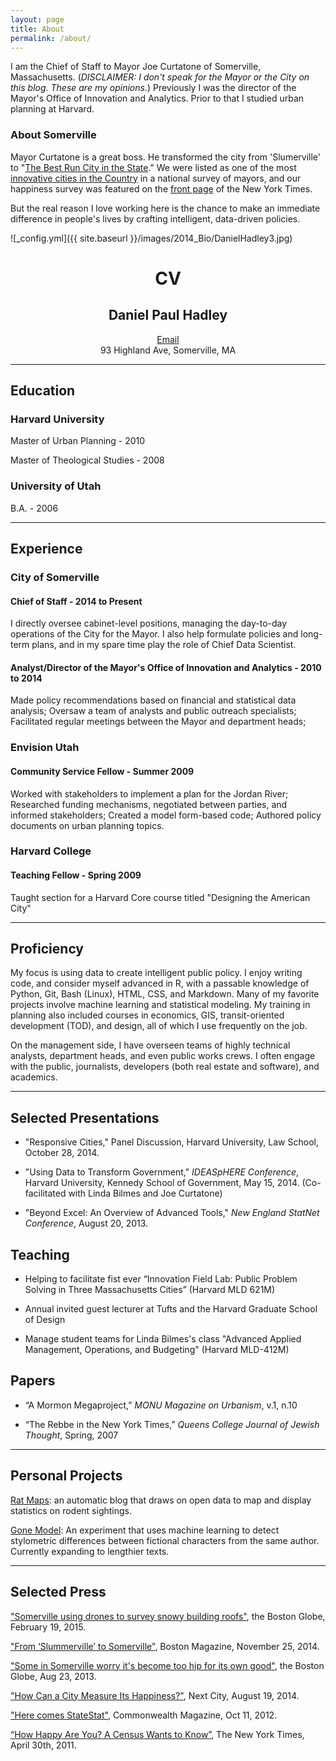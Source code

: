 ```yaml
---
layout: page
title: About
permalink: /about/
---
```


I am the Chief of Staff to Mayor Joe Curtatone of Somerville, Massachusetts. (*DISCLAIMER: I don't speak for the Mayor or the City on this blog. These are my opinions.*) Previously I was the director of the Mayor's Office of Innovation and Analytics. Prior to that I studied urban planning at Harvard. 

### About Somerville

Mayor Curtatone is a great boss. He transformed the city from 'Slumerville' to "[The Best Run City in the State](http://www.boston.com/news/globe/magazine/articles/2006/05/14/the_model_city/)." We were listed as one of the most [innovative cities in the Country](http://www.washingtonpost.com/blogs/govbeat/wp/2014/10/07/the-most-influential-cities-in-the-country-according-to-mayors/) in a national survey of mayors, and our happiness survey was featured on the [front page](http://www.nytimes.com/2011/05/01/us/01happiness.html?pagewanted=all&_r=0) of the New York Times. 

But the real reason I love working here is the chance to make an immediate difference in people's lives by crafting intelligent, data-driven policies.    


![_config.yml]({{ site.baseurl }}/images/2014_Bio/DanielHadley3.jpg)


<center> <h1>CV</h1> </center>

<center> <h2>Daniel Paul Hadley</h2> </center>
<center> <a href="http://scr.im/32e4">Email</a></center>
<center> 93 Highland Ave, Somerville, MA </center>

****

## Education

### Harvard University

Master of Urban Planning - 2010

Master of Theological Studies - 2008

### University of Utah

B.A. - 2006

<!--- B.A., Middle Eastern Studies: Hebrew - 2006 -->

****

## Experience

### City of Somerville

#### Chief of Staff - 2014 to Present

I directly oversee cabinet-level positions, managing the day-to-day operations of the City for the Mayor. I also help formulate policies and long-term plans, and in my spare time play the role of Chief Data Scientist.

#### Analyst/Director of the Mayor's Office of Innovation and Analytics -  2010 to 2014

Made policy recommendations based on financial and statistical data analysis; Oversaw a team of analysts and public outreach specialists; Facilitated regular meetings between the Mayor and department heads;

### Envision Utah

#### Community Service Fellow - Summer 2009

Worked with stakeholders to implement a plan for the Jordan River; Researched funding mechanisms, negotiated between parties, and informed stakeholders; Created a model form-based code; Authored policy documents on urban planning topics.

### Harvard College

#### Teaching Fellow - Spring 2009

Taught section for a Harvard Core course titled "Designing the American City"

****

## Proficiency 

My focus is using data to create intelligent public policy. I enjoy writing code, and consider myself advanced in R, with a passable knowledge of Python, Git, Bash (Linux), HTML, CSS, and Markdown. Many of my favorite projects involve machine learning and statistical modeling. My training in planning also included courses in economics, GIS, transit-oriented development (TOD), and design, all of which I use frequently on the job. 

On the management side, I have overseen teams of highly technical analysts, department heads, and even public works crews. I often engage with the public, journalists, developers (both real estate and software), and academics.  

****

## Selected Presentations

+ "Responsive Cities," Panel Discussion, Harvard University, Law School, October 28, 2014.   

+ "Using Data to Transform Government," *IDEASpHERE Conference*, Harvard University, Kennedy School of Government, May 15, 2014. (Co-facilitated with Linda Bilmes and Joe Curtatone)

+ "Beyond Excel: An Overview of Advanced Tools," *New England StatNet Conference*, August 20, 2013.

## Teaching

+ Helping to facilitate fist ever “Innovation Field Lab: Public Problem Solving in Three Massachusetts Cities” (Harvard MLD 621M)

+ Annual invited guest lecturer at Tufts and the Harvard Graduate School of Design

+ Manage student teams for Linda Bilmes's class "Advanced Applied Management, Operations, and Budgeting" (Harvard MLD-412M)

## Papers

+ “A Mormon Megaproject,” *MONU Magazine on Urbanism*, v.1, n.10

+ “The Rebbe in the New York Times,” *Queens College Journal of Jewish Thought*, Spring, 2007

****

## Personal Projects

[Rat Maps](http://ratmaps.com/): an automatic blog that draws on open data to map and display statistics on rodent sightings.

[Gone Model](http://danielphadley.com/Gone-Girl-Prediction/): An experiment that uses machine learning to detect stylometric differences between fictional characters from the same author. Currently expanding to lengthier texts.  

****

## Selected Press

["Somerville using drones to survey snowy building roofs"](http://www.bostonglobe.com/metro/2015/02/19/somerville-using-drones-survey-snowy-building-roofs/qYXOJ6X3iBaur854JFnuPJ/story.html), the Boston Globe, February 19, 2015.

["From ‘Slummerville’ to Somerville"](http://www.bostonmagazine.com/news/blog/2014/11/25/somerville-video-harvard-kennedy-school/), Boston Magazine, November 25, 2014.

["Some in Somerville worry it's become too hip for its own good"](http://www.bostonglobe.com/lifestyle/style/2013/08/22/some-somerville-worry-become-too-hip-for-its-own-good/Ibas2h5Q5p9MTl82qQ2OwK/story.html), the Boston Globe, Aug 23, 2013.

["How Can a City Measure Its Happiness?"](http://nextcity.org/daily/entry/happiest-cities-well-being-survey-policy), Next City, August 19, 2014.

["Here comes StateStat"](http://commonwealthmagazine.org/politics/002-here-comes-statestat/), Commonwealth Magazine, Oct 11, 2012.

[“How Happy Are You? A Census Wants to Know”](http://www.nytimes.com/2011/05/01/us/01happiness.html?pagewanted=all&_r=0), The New York Times, April 30th, 2011.
  

<!--- 
	Accomplishments 
	### Statistical Analysis
	+ Analyzed survey data and uncovered the link between wellbeing and city services
	+ Found that people in the single stream pilot ranked 2 and 3 SD higher on satisfaction
	+ Demonstrated a link between citation issuance and arrests
	+ Predicted % of residents who generated more waste than 65 gallons using average tonnage plus distribution from data on visible trash. Bought larger bins.
	+ Descriptive and predictive stats for rats. 30% Decrease demonstrated by CausalImpact tool.
	+ Property values
	+ Pedestrian collisions - traffic sign at Highland and Grove
	+ Discovered discrepancy between assessments and building permits
	+ Predicted high school enrollment for coming years
	+ Modeled the age of roadways as a function of PCI

	### Financial Analysis
	+ Did complex financial analysis of streetlights, as well as a 10% audit: 400k savings 
	+ Worked with finance on the analysis of collective bargaining agreements
	+ Used data on tipping fees and CPI to predict price changes in our Waste Management cont.
	+ Championed the road pavement plan. Predicted large savings for preventive maintenance. 

	### Policy Analysis
	+ Capital planning

	### Cost Savings
	+ Consulting fees: food trucks, streetlights, preventive maintenance, capital planning, etc.
	+ Recommendation: street lights, staffing in Elections (OT), 311, capital planning, postage
	ticket glitch, smart cars, 

	### Accountability
	+ DPW score card, supervision of OT, 311 data, Fire CAD calls, Preventive Maintenance 

	### Hacking
	+ Online payments
	+ Data dashboard
	+ Daily data dumps from 311, ISD, etc
	+ Automated several hours worth of charts and mapping
	+ MCAS visualization 
-->

